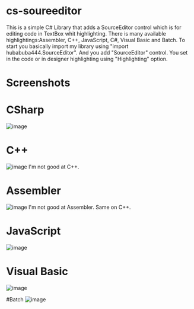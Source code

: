 # cs-soureeditor
This is a simple C# Library that adds a SourceEditor control which is for editing code in TextBox whit highlighting. There is many available highlightings:Assembler, C++, JavaScript, C#, Visual Basic and Batch.
To start you basically import my library using "import hubabuba444.SourceEditor".
And you add "SourceEditor" control.
You set in the code or in designer highlighting using "Highlighting" option.
# Screenshots
# CSharp
![image](https://github.com/user-attachments/assets/4d0fcb01-c083-468d-a1ab-14e65e682977)

# C++
![image](https://github.com/user-attachments/assets/c5eef34d-b89b-488a-aa37-c0e56f27e3b2)
I'm not good at C++.

# Assembler
![image](https://github.com/user-attachments/assets/c011ef2d-fb06-4364-9106-51ae8e0ae221)
I'm not good at Assembler. Same on C++.

# JavaScript
![image](https://github.com/user-attachments/assets/0cdb44ff-8f1c-4ca9-b62e-31b8b064def5)

# Visual Basic
![image](https://github.com/user-attachments/assets/8fb3f884-79e4-4e91-8931-8892989d5b7d)

#Batch
![image](https://github.com/user-attachments/assets/68547ef1-64fc-4ba8-a8f3-471e31d99b0d)

